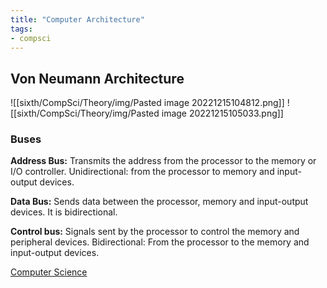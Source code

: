 ```yaml
---
title: "Computer Architecture"
tags:
- compsci
---
```


## Von Neumann Architecture

![[sixth/CompSci/Theory/img/Pasted image 20221215104812.png]]
![[sixth/CompSci/Theory/img/Pasted image 20221215105033.png]]

### Buses

**Address Bus:** Transmits the address from the processor to the memory or I/O controller. Unidirectional: from the processor to memory and input-output devices.

**Data Bus:** Sends data between the processor, memory and input-output devices. It is bidirectional.

**Control bus:** Signals sent by the processor to control the memory and peripheral devices. Bidirectional: From the processor to the memory and input-output devices.

[Computer Science](/ComputerScience)
